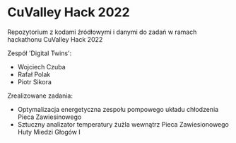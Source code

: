 # CuValley Hack 2022

Repozytorium z kodami źródłowymi i danymi do zadań w ramach hackathonu CuValley Hack 2022

Zespół 'Digital Twins':

- Wojciech Czuba
- Rafał Polak
- Piotr Sikora

Zrealizowane zadania:

- Optymalizacja energetyczna zespołu pompowego układu chłodzenia Pieca Zawiesinowego
- Sztuczny analizator temperatury żużla wewnątrz Pieca Zawiesionowego Huty Miedzi Głogów I
